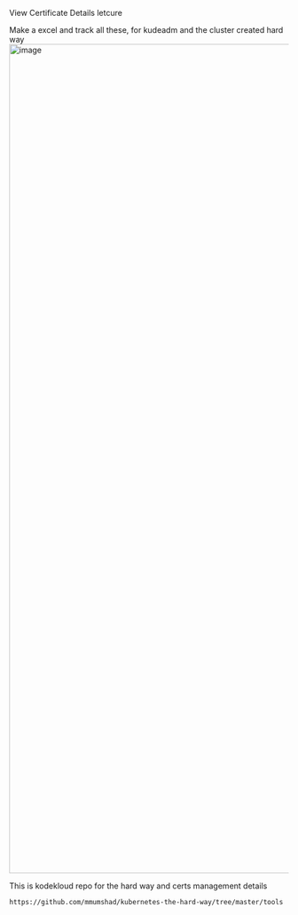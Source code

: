 View Certificate Details letcure

Make a excel and track all these, for kudeadm and the cluster created hard way
<img width="1495" alt="image" src="https://github.com/user-attachments/assets/5c3a5fb7-6f13-4f6a-a838-29d6fa5ec4ce" />


This is kodekloud repo for the hard way and certs management details 
```
https://github.com/mmumshad/kubernetes-the-hard-way/tree/master/tools
```
